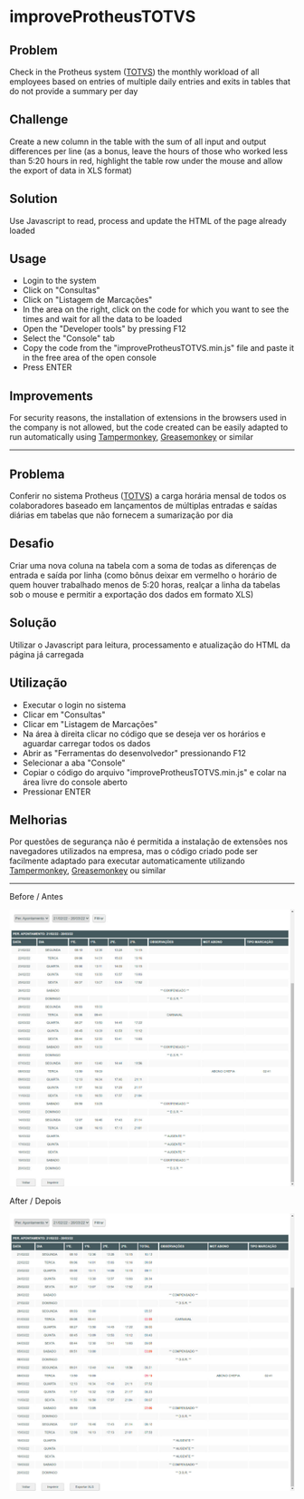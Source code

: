 # improveProtheusTOTVS

## Problem
Check in the Protheus system ([TOTVS](https://en.totvs.com)) the monthly workload of all employees based on entries of multiple daily entries and exits in tables that do not provide a summary per day

## Challenge
Create a new column in the table with the sum of all input and output differences per line (as a bonus, leave the hours of those who worked less than 5:20 hours in red, highlight the table row under the mouse and allow the export of data in XLS format)

## Solution
Use Javascript to read, process and update the HTML of the page already loaded

## Usage
- Login to the system
- Click on "Consultas"
- Click on "Listagem de Marcações"
- In the area on the right, click on the code for which you want to see the times and wait for all the data to be loaded
- Open the "Developer tools" by pressing F12
- Select the "Console" tab
- Copy the code from the "improveProtheusTOTVS.min.js" file and paste it in the free area of the open console
- Press ENTER

## Improvements
For security reasons, the installation of extensions in the browsers used in the company is not allowed, but the code created can be easily adapted to run automatically using [Tampermonkey](https://www.google.com/search?q=Tampermonkey), [Greasemonkey](https://www.google.com/search?q=Greasemonkey) or similar

---

## Problema
Conferir no sistema Protheus ([TOTVS](https://www.totvs.com)) a carga horária mensal de todos os colaboradores baseado em lançamentos de múltiplas entradas e saídas diárias em tabelas que não fornecem a sumarização por dia

## Desafio
Criar uma nova coluna na tabela com a soma de todas as diferenças de entrada e saída por linha (como bônus deixar em vermelho o horário de quem houver trabalhado menos de 5:20 horas, realçar a linha da tabelas sob o mouse e permitir a exportação dos dados em formato XLS)

## Solução
Utilizar o Javascript para leitura, processamento e atualização do HTML da página já carregada

## Utilização
- Executar o login no sistema
- Clicar em "Consultas"
- Clicar em "Listagem de Marcações"
- Na área à direita clicar no código que se deseja ver os horários e aguardar carregar todos os dados
- Abrir as "Ferramentas do desenvolvedor" pressionando F12
- Selecionar a aba "Console"
- Copiar o código do arquivo "improveProtheusTOTVS.min.js" e colar na área livre do console aberto
- Pressionar ENTER

## Melhorias
Por questões de segurança não é permitida a instalação de extensões nos navegadores utilizados na empresa, mas o código criado pode ser facilmente adaptado para executar automaticamente utilizando [Tampermonkey](https://www.google.com/search?q=Tampermonkey), [Greasemonkey](https://www.google.com/search?q=Greasemonkey) ou similar

---

Before / Antes

![alt text](readme-assets/1.jpg "screen/tela")


After / Depois

![alt text](readme-assets/2.jpg "screen/tela")

